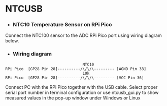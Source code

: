 # NTCUSB

- ### NTC10 Temperature Sensor on RPi Pico

Connect the NTC100 sensor to the ADC RPi Pico port using wiring diagram below.

 - ### Wiring diagram
```
                                  NTC10
RPi Pico  [GP28 Pin 28]----------/\/\/\--------- [AGND Pin 33] 
                                  10k
RPi Pico  [GP28 Pin 28]----------/\/\/\--------- [VCC Pin 36] 
```

Connect PC with the RPi Pico together with the USB cable.
Select proper serial port number in terminal configuration or use ntcusb_gui.py to show measured values in the pop-up window under Windows or Linux
